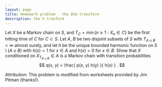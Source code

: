 ```yaml
---
layout: page
title: Homework problem - the $h$-transform
description: the h tranform
---
```



Let $X$ be a Markov chain on $S$,
and $T_C = \min\{n \ge 1 : X_n \in C\}$ be the first hitting time of $C$ for $C \subset S$.
Let $A$, $B$ be two disjoint subsets of $S$
with $T_{A \cup B} < \infty$ almost surely,
and let $h$ be the unique bounded harmonic function on $S \setminus (A \cup B)$
with $h(x) = 1$ for $x \in A$ and $h(x) = 0$ for $x \in B$.
Show that $X$ conditioned on $X_{T_{A \cup B}} \in A$
is a Markov chain with transition probabilities
$$
 q(x, y) = \frac{ p(x, y) h(y) }{ h(x) } .
$$

*Attribution:* This problem is modified from worksheets provided by Jim Pitman (thanks!).
